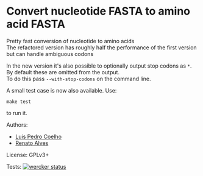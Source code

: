 # Convert nucleotide FASTA to amino acid FASTA

Pretty fast conversion of nucleotide to amino acids  
The refactored version has roughly half the performance of the first version but can handle ambiguous codons

In the new version it's also possible to optionally output stop codons as `*`. By default these are omitted from the output.  
To do this pass `--with-stop-codons` on the command line.

A small test case is now also available. Use:

    make test

to run it.

Authors:
 * [Luis Pedro Coelho](http://luispedro.org)
 * [Renato Alves](https://github.com/Unode)

License: GPLv3+

Tests: [![wercker status](https://app.wercker.com/status/b3891e4439e12cc5bca8864fa4f09f63/s/master "wercker status")](https://app.wercker.com/project/byKey/b3891e4439e12cc5bca8864fa4f09f63)
